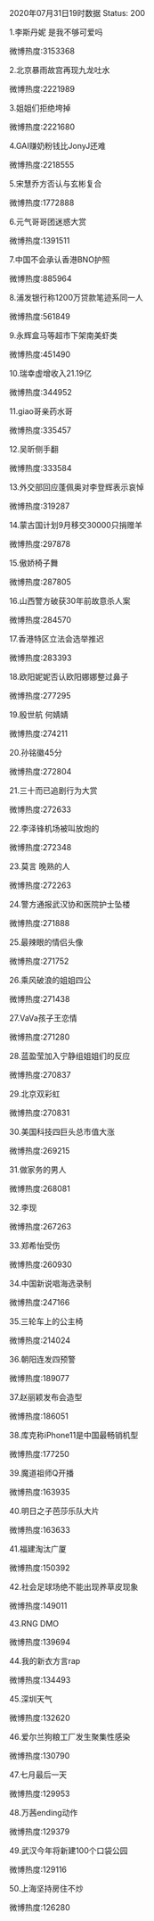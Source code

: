 2020年07月31日19时数据
Status: 200

1.李斯丹妮 是我不够可爱吗

微博热度:3153368

2.北京暴雨故宫再现九龙吐水

微博热度:2221989

3.姐姐们拒绝垮掉

微博热度:2221680

4.GAI赚奶粉钱比JonyJ还难

微博热度:2218555

5.宋慧乔方否认与玄彬复合

微博热度:1772888

6.元气哥哥团迷惑大赏

微博热度:1391511

7.中国不会承认香港BNO护照

微博热度:885964

8.浦发银行称1200万贷款笔迹系同一人

微博热度:561849

9.永辉盒马等超市下架南美虾类

微博热度:451490

10.瑞幸虚增收入21.19亿

微博热度:344952

11.giao哥亲药水哥

微博热度:335457

12.吴昕侧手翻

微博热度:333584

13.外交部回应蓬佩奥对李登辉表示哀悼

微博热度:319287

14.蒙古国计划9月移交30000只捐赠羊

微博热度:297878

15.傲娇椅子舞

微博热度:287805

16.山西警方破获30年前故意杀人案

微博热度:284570

17.香港特区立法会选举推迟

微博热度:283393

18.欧阳妮妮否认欧阳娜娜整过鼻子

微博热度:277295

19.殷世航 何婧婧

微博热度:274211

20.孙铭徽45分

微博热度:272804

21.三十而已追剧行为大赏

微博热度:272633

22.李泽锋机场被叫放炮的

微博热度:272348

23.莫言 晚熟的人

微博热度:272263

24.警方通报武汉协和医院护士坠楼

微博热度:271888

25.最辣眼的情侣头像

微博热度:271752

26.乘风破浪的姐姐四公

微博热度:271438

27.VaVa孩子王恋情

微博热度:271280

28.蓝盈莹加入宁静组姐姐们的反应

微博热度:270837

29.北京双彩虹

微博热度:270831

30.美国科技四巨头总市值大涨

微博热度:269215

31.做家务的男人

微博热度:268081

32.李现

微博热度:267263

33.郑希怡受伤

微博热度:260930

34.中国新说唱海选录制

微博热度:247166

35.三轮车上的公主椅

微博热度:214024

36.朝阳连发四预警

微博热度:189077

37.赵丽颖发布会造型

微博热度:186051

38.库克称iPhone11是中国最畅销机型

微博热度:177250

39.魔道祖师Q开播

微博热度:163935

40.明日之子芭莎乐队大片

微博热度:163633

41.福建淘汰广厦

微博热度:150392

42.社会足球场绝不能出现养草皮现象

微博热度:149011

43.RNG DMO

微博热度:139694

44.我的新衣方言rap

微博热度:134493

45.深圳天气

微博热度:132620

46.爱尔兰狗粮工厂发生聚集性感染

微博热度:130790

47.七月最后一天

微博热度:129953

48.万茜ending动作

微博热度:129379

49.武汉今年将新建100个口袋公园

微博热度:129116

50.上海坚持房住不炒

微博热度:126280

